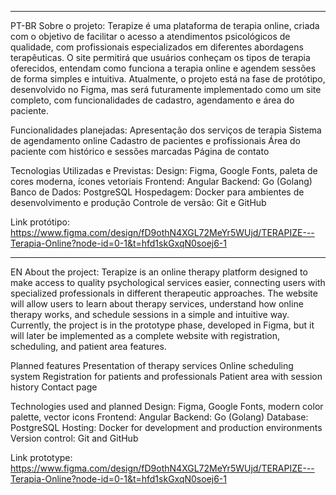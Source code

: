 ----------------------------------------------------------------------------------------------------------------------------------------------------------------------------------------------------------------------
PT-BR
Sobre o projeto:
Terapize é uma plataforma de terapia online, criada com o objetivo de facilitar o acesso a atendimentos psicológicos de qualidade, com profissionais especializados em diferentes abordagens terapêuticas.
O site permitirá que usuários conheçam os tipos de terapia oferecidos, entendam como funciona a terapia online e agendem sessões de forma simples e intuitiva.
Atualmente, o projeto está na fase de protótipo, desenvolvido no Figma, mas será futuramente implementado como um site completo, com funcionalidades de cadastro, agendamento e área do paciente.

Funcionalidades planejadas:
Apresentação dos serviços de terapia
Sistema de agendamento online
Cadastro de pacientes e profissionais
Área do paciente com histórico e sessões marcadas
Página de contato

Tecnologias Utilizadas e Previstas:
Design: Figma, Google Fonts, paleta de cores moderna, ícones vetoriais
Frontend: Angular 
Backend: Go (Golang)
Banco de Dados: PostgreSQL
Hospedagem: Docker para ambientes de desenvolvimento e produção
Controle de versão: Git e GitHub

Link protótipo: https://www.figma.com/design/fD9othN4XGL72MeYr5WUjd/TERAPIZE---Terapia-Online?node-id=0-1&t=hfd1skGxqN0soej6-1

----------------------------------------------------------------------------------------------------------------------------------------------------------------------------------------------------------------------
EN
About the project:
Terapize is an online therapy platform designed to make access to quality psychological services easier, connecting users with specialized professionals in different therapeutic approaches.
The website will allow users to learn about therapy services, understand how online therapy works, and schedule sessions in a simple and intuitive way.
Currently, the project is in the prototype phase, developed in Figma, but it will later be implemented as a complete website with registration, scheduling, and patient area features.

Planned features
Presentation of therapy services
Online scheduling system
Registration for patients and professionals
Patient area with session history
Contact page

Technologies used and planned
Design: Figma, Google Fonts, modern color palette, vector icons
Frontend: Angular
Backend: Go (Golang)
Database: PostgreSQL
Hosting: Docker for development and production environments
Version control: Git and GitHub

Link prototype:  https://www.figma.com/design/fD9othN4XGL72MeYr5WUjd/TERAPIZE---Terapia-Online?node-id=0-1&t=hfd1skGxqN0soej6-1
